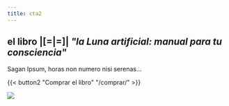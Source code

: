 ```yaml
---
title: cta2
---
```

## el libro |[=|=]|  _"la Luna artificial: manual para tu consciencia"_

Sagan Ipsum, horas non numero nisi serenas...

{{< button2 "Comprar el libro" "/comprar/" >}}

![](/uploads/photos/spaceship_moon.jpg)
